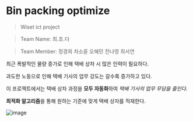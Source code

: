 # Bin packing optimize
> Wiset ict project

> Team Name:   최.초.다

> Team Member: 정경희 차소륜 오혜민 전나영 최서연



최근 폭발적인 물량 증가로 인해 택배 상차 시 많은 인력이 필요하다.

과도한 노동으로 인해 택배 기사의 업무 강도는 갈수록 증가하고 있다.


이 프로젝트에서는 택배 상차 과정을 **모두 자동화**하여 *택배 기사의 업무 무담을 줄인다.*

**최적화 알고리즘**을 통해 원하는 기준에 맞게 택배 상자를 적재한다.

![image](https://user-images.githubusercontent.com/65406000/130379263-0f65411d-9af5-46ae-a4a2-871529b1e056.png)
